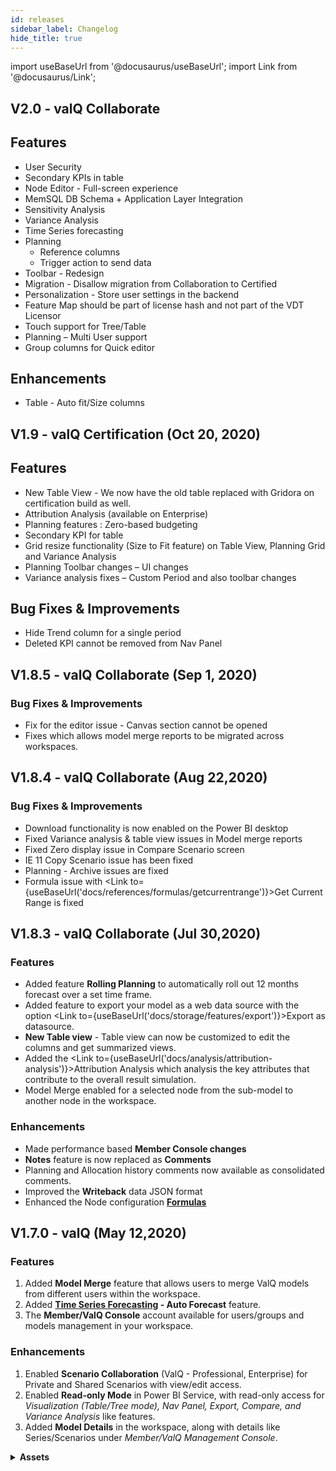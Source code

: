 ```yaml
---
id: releases
sidebar_label: Changelog
hide_title: true
---
```


import useBaseUrl from '@docusaurus/useBaseUrl';
import Link from '@docusaurus/Link';

## V2.0 - valQ Collaborate

## Features

* <Link to={useBaseUrl('docs/storage/features/user-security')}>User Security</Link>
* <Link to={useBaseUrl('docs/model/node#7-secondary-kpis')}>Secondary KPIs in table</Link>
* Node Editor - Full-screen experience
* MemSQL DB Schema + Application Layer Integration
* Sensitivity Analysis
* Variance Analysis
* Time Series forecasting 
* Planning
  - Reference columns
  - Trigger action to send data
* Toolbar - Redesign
* Migration - Disallow migration from Collaboration to Certified
* Personalization - Store user settings in the backend
* Feature Map should be part of license hash and not part of the VDT Licensor
* <Link to={useBaseUrl('docs/simulation/touch-support')}>Touch support</Link> for Tree/Table
* Planning – Multi User support
* Group columns for Quick editor

## Enhancements

* Table - Auto fit/Size columns

## V1.9 - valQ Certification (Oct 20, 2020)

## Features

- New Table View - We now have the old table replaced with Gridora on certification build as well.
- Attribution Analysis (available on Enterprise)
- Planning features : Zero-based budgeting
- Secondary KPI for table
- Grid resize functionality (Size to Fit feature) on Table View, Planning Grid and Variance Analysis
- Planning Toolbar changes – UI changes
- <Link to={useBaseUrl('docs/analysis/variance_analysis')}>Variance analysis</Link> fixes – Custom Period and also toolbar changes

## Bug Fixes & Improvements

- Hide Trend column for a single period
- Deleted KPI cannot be removed from Nav Panel

<!-- 
<details>
    <ul>
    <li><a href={useBaseUrl('https://valq.com/blogs/whats-new-in-valq-1-9/')} download>What’s new in ValQ 1.9?</a></li>
    </ul>
    <summary>
    <b>Assets</b>
    </summary>
</details>
-->

## V1.8.5 - valQ Collaborate (Sep 1, 2020)

### Bug Fixes & Improvements

- Fix for the editor issue - Canvas section cannot be opened
- Fixes which allows model merge reports to be migrated across workspaces.

## V1.8.4 - valQ Collaborate (Aug 22,2020)

### Bug Fixes & Improvements

- Download functionality is now enabled on the Power BI desktop
- Fixed Variance analysis & table view issues in Model merge reports
- Fixed Zero display issue in Compare Scenario screen
- IE 11 Copy Scenario issue has been fixed
- Planning - Archive issues are fixed
- Formula issue with <Link to={useBaseUrl('docs/references/formulas/getcurrentrange')}>Get Current Range</Link> is fixed

## V1.8.3 - valQ Collaborate (Jul 30,2020)

### Features
* Added feature **Rolling Planning** to automatically roll out 12 months forecast over a set time frame.
* Added feature to export your model as a web data source with the option <Link to={useBaseUrl('docs/storage/features/export')}>Export as datasource</Link>.
* **New Table view** - Table view can now be customized to edit the columns and get summarized views.
* Added the <Link to={useBaseUrl('docs/analysis/attribution-analysis')}>Attribution Analysis</Link> which analysis the key attributes that contribute to the overall result simulation.
* <Link to={useBaseUrl('docs/storage/features/model-merge')}>Model Merge</Link> enabled for a selected node from the sub-model to another node in the workspace.
  
### Enhancements
* Made performance based **Member Console changes**
* **Notes** feature is now replaced as **Comments**
* Planning and Allocation history comments now available as consolidated comments.
* Improved the **Writeback** data JSON format
* Enhanced the Node configuration [**Formulas**](https://docs.valQ.com/docs/faq/formula-list)

<!--
<details>
    <ul>
    <li><a href={useBaseUrl('https://valq.com/blogs/whats-new-in-valq-1-8/')}>What's New in ValQ 1.8?</a></li>
    </ul>
    <summary>
    <b>Assets</b>
    </summary>
</details>
-->

## V1.7.0 - valQ (May 12,2020)

### Features

1. Added **Model Merge** feature that allows users to merge ValQ models from different users within the workspace.
1. Added **[Time Series Forecasting](https://docs.valQ.com/docs/planning/time_series) - Auto Forecast** feature.
2. The **Member/ValQ Console** account available for users/groups and models management in your workspace.

### Enhancements

1. Enabled **Scenario Collaboration** (ValQ - Professional, Enterprise) for Private and Shared Scenarios with view/edit access.
1. Enabled **Read-only Mode** in Power BI Service, with read-only access for *Visualization (Table/Tree mode), Nav Panel, Export, Compare, and Variance Analysis* like features.
1. Added **Model Details** in the workspace, along with details like Series/Scenarios under *Member/ValQ Management Console*.
   
<details>
    <ul>
    <li>Webstore link to the visual - <a href="https://appsource.microsoft.com/en-us/product/power-bi-visuals/WA200000006?src=KenSciblog52&tab=Overview">valQ Collaborate v1.7.0</a></li>
    </ul>
    <summary>
    <b>Assets</b>
    </summary>  
</details>
